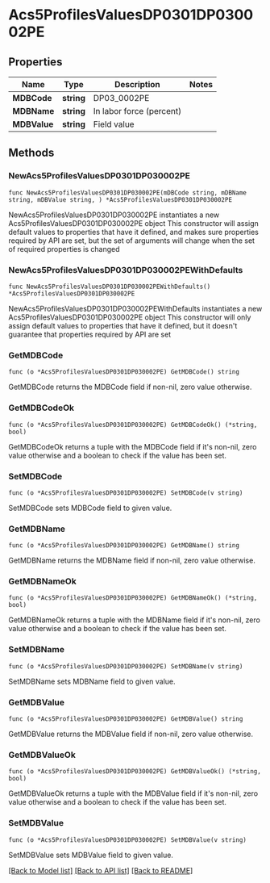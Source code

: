 # Acs5ProfilesValuesDP0301DP030002PE

## Properties

Name | Type | Description | Notes
------------ | ------------- | ------------- | -------------
**MDBCode** | **string** | DP03_0002PE | 
**MDBName** | **string** | In labor force (percent) | 
**MDBValue** | **string** | Field value | 

## Methods

### NewAcs5ProfilesValuesDP0301DP030002PE

`func NewAcs5ProfilesValuesDP0301DP030002PE(mDBCode string, mDBName string, mDBValue string, ) *Acs5ProfilesValuesDP0301DP030002PE`

NewAcs5ProfilesValuesDP0301DP030002PE instantiates a new Acs5ProfilesValuesDP0301DP030002PE object
This constructor will assign default values to properties that have it defined,
and makes sure properties required by API are set, but the set of arguments
will change when the set of required properties is changed

### NewAcs5ProfilesValuesDP0301DP030002PEWithDefaults

`func NewAcs5ProfilesValuesDP0301DP030002PEWithDefaults() *Acs5ProfilesValuesDP0301DP030002PE`

NewAcs5ProfilesValuesDP0301DP030002PEWithDefaults instantiates a new Acs5ProfilesValuesDP0301DP030002PE object
This constructor will only assign default values to properties that have it defined,
but it doesn't guarantee that properties required by API are set

### GetMDBCode

`func (o *Acs5ProfilesValuesDP0301DP030002PE) GetMDBCode() string`

GetMDBCode returns the MDBCode field if non-nil, zero value otherwise.

### GetMDBCodeOk

`func (o *Acs5ProfilesValuesDP0301DP030002PE) GetMDBCodeOk() (*string, bool)`

GetMDBCodeOk returns a tuple with the MDBCode field if it's non-nil, zero value otherwise
and a boolean to check if the value has been set.

### SetMDBCode

`func (o *Acs5ProfilesValuesDP0301DP030002PE) SetMDBCode(v string)`

SetMDBCode sets MDBCode field to given value.


### GetMDBName

`func (o *Acs5ProfilesValuesDP0301DP030002PE) GetMDBName() string`

GetMDBName returns the MDBName field if non-nil, zero value otherwise.

### GetMDBNameOk

`func (o *Acs5ProfilesValuesDP0301DP030002PE) GetMDBNameOk() (*string, bool)`

GetMDBNameOk returns a tuple with the MDBName field if it's non-nil, zero value otherwise
and a boolean to check if the value has been set.

### SetMDBName

`func (o *Acs5ProfilesValuesDP0301DP030002PE) SetMDBName(v string)`

SetMDBName sets MDBName field to given value.


### GetMDBValue

`func (o *Acs5ProfilesValuesDP0301DP030002PE) GetMDBValue() string`

GetMDBValue returns the MDBValue field if non-nil, zero value otherwise.

### GetMDBValueOk

`func (o *Acs5ProfilesValuesDP0301DP030002PE) GetMDBValueOk() (*string, bool)`

GetMDBValueOk returns a tuple with the MDBValue field if it's non-nil, zero value otherwise
and a boolean to check if the value has been set.

### SetMDBValue

`func (o *Acs5ProfilesValuesDP0301DP030002PE) SetMDBValue(v string)`

SetMDBValue sets MDBValue field to given value.



[[Back to Model list]](../README.md#documentation-for-models) [[Back to API list]](../README.md#documentation-for-api-endpoints) [[Back to README]](../README.md)


